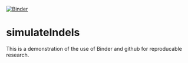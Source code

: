 [![Binder](https://mybinder.org/badge.svg)](https://mybinder.org/v2/gh/kclem/simulateIndels/master?filepath=demoReplaceReads.ipynb)

# simulateIndels
This is a demonstration of the use of Binder and github for reproducable research.
